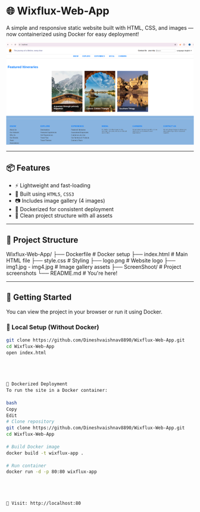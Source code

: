 # 🌐 Wixflux-Web-App

A simple and responsive static website built with HTML, CSS, and images — now containerized using Docker for easy deployment!

![Wixflux Banner](ScreenShoot/Sample-Web-App.png)

---

## 📦 Features

- ⚡ Lightweight and fast-loading
- 🧱 Built using `HTML5`, `CSS3`
- 📷 Includes image gallery (4 images)
- 🐳 Dockerized for consistent deployment
- 📁 Clean project structure with all assets

---

## 📁 Project Structure

Wixflux-Web-App/
├── Dockerfile # Docker setup
├── index.html # Main HTML file
├── style.css # Styling
├── logo.png # Website logo
├── img1.jpg - img4.jpg # Image gallery assets
├── ScreenShoot/ # Project screenshots
└── README.md # You're here!



---

## 🚀 Getting Started

You can view the project in your browser or run it using Docker.

### 🔧 Local Setup (Without Docker)

```bash
git clone https://github.com/Dineshvaishnav8890/Wixflux-Web-App.git
cd Wixflux-Web-App
open index.html




🐳 Dockerized Deployment
To run the site in a Docker container:

bash
Copy
Edit
# Clone repository
git clone https://github.com/Dineshvaishnav8890/Wixflux-Web-App.git
cd Wixflux-Web-App

# Build Docker image
docker build -t wixflux-app .

# Run container
docker run -d -p 80:80 wixflux-app




🔗 Visit: http://localhost:80










